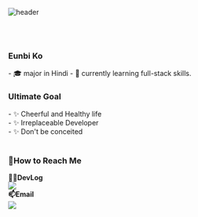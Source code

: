 ![header](https://capsule-render.vercel.app/api?type=cylinder&color=auto&height=200&section=header&text=welcome%20to%20KOMBI's%20Github&fontSize=60&animation=fadeIn)

<br>
<br>

<h3>Eunbi Ko</h3>
- 🎓 major in Hindi
- 🌱 currently learning full-stack skills. 

<br>

<h3>Ultimate Goal</h3>
- ✨ Cheerful and Healthy life <br>
- ✨ Irreplaceable Developer <br>
- ✨ Don't be conceited <br>

<br>
    
<h3>📱How to Reach Me</h3>
<span>
    <Strong>👩‍💻DevLog</Strong> <br>
    <a href="https://devlogofkombi.tistory.com/" target="_blank"><img src="https://img.shields.io/badge/DevBlog-535D6C?style=flat-square&logo=Blogger&logoColor=white"/></a>
</span>

<br>

<span>
    <Strong>📫Email</Strong> <br>
    <a href="mailto:12128_17@naver.com"><img src="https://img.shields.io/badge/naver-green?style=for-the-badge&logo=naver&logoColor=white&link=mailto:12128_17@naver.com"/></a>
</span>


